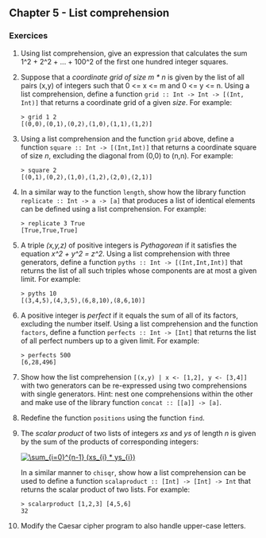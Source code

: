 ## Chapter 5 - List comprehension

### Exercices

1. Using list comprehension, give an expression that calculates the sum 1^2 + 2^2 + ... + 100^2 of the first one hundred integer squares.

2. Suppose that a *coordinate grid of size m * n* is given by the list of all pairs (x,y) of integers such that 0 <= x <= m and 0 <= y <= n. Using a list comprehension, define a function `grid :: Int -> Int -> [(Int, Int)]` that returns a coordinate grid of a given *size*. For example:

    ```GHCi
    > grid 1 2
    [(0,0),(0,1),(0,2),(1,0),(1,1),(1,2)]
    ```

3. Using a list comprehension and the function `grid` above, define a function `square :: Int -> [(Int,Int)]` that returns a coordinate square of size *n*, excluding the diagonal from (0,0) to (n,n). For example:

    ```GHCi
    > square 2
    [(0,1),(0,2),(1,0),(1,2),(2,0),(2,1)]
    ```

4. In a similar way to the function `length`, show how the library function `replicate :: Int -> a -> [a]` that produces a list of identical elements can be defined using a list comprehension. For example:

    ```GHCi
    > replicate 3 True
    [True,True,True]
    ```

5. A triple *(x,y,z)* of positive integers is *Pythagorean* if it satisfies the equation *x^2 + y^2 = z^2*. Using a list comprehension with three generators, define a function `pyths :: Int -> [(Int,Int,Int)]` that returns the list of all such triples whose components are at most a given limit. For example:

    ```GHCi
    > pyths 10
    [(3,4,5),(4,3,5),(6,8,10),(8,6,10)]
    ```

6. A positive integer is *perfect* if it equals the sum of all of its factors, excluding the number itself. Using a list comprehension and the function `factors`, define a function `perfects :: Int -> [Int]` that returns the list of all perfect numbers up to a given limit. For example:

    ```GHCi
    > perfects 500
    [6,28,496]
    ```

7. Show how the list comprehension `[(x,y) | x <- [1,2], y <- [3,4]]` with two generators can be re-expressed using two comprehensions with single generators. Hint: nest one comprehensions within the other and make use of the library function `concat :: [[a]] -> [a]`.

8. Redefine the function `positions` using the function `find`.

9. The *scalar product* of two lists of integers *xs* and *ys* of length *n* is given by the sum of the products of corresponding integers:

    <a href="https://www.codecogs.com/eqnedit.php?latex=\sum_{i=0}^{n-1}&space;(xs_{i}&space;*&space;ys_{i})" target="_blank"><img src="https://latex.codecogs.com/gif.latex?\sum_{i=0}^{n-1}&space;(xs_{i}&space;*&space;ys_{i})" title="\sum_{i=0}^{n-1} (xs_{i} * ys_{i})" /></a>

    In a similar manner to `chisqr`, show how a list comprehension can be used to define a function `scalaproduct :: [Int] -> [Int] -> Int` that returns the scalar product of two lists. For example:

    ```GHCi
    > scalarproduct [1,2,3] [4,5,6]
    32
    ```

10. Modify the Caesar cipher program to also handle upper-case letters.